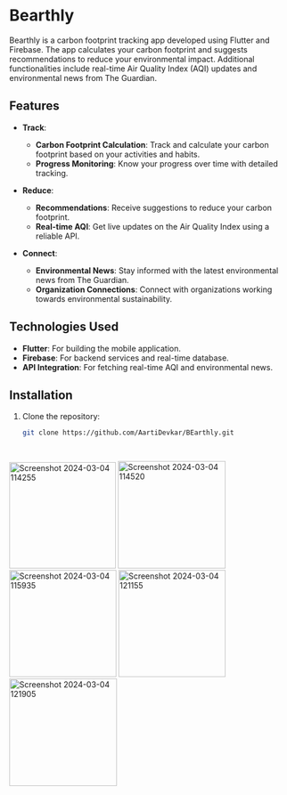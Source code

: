 # Bearthly

Bearthly is a carbon footprint tracking app developed using Flutter and Firebase. The app calculates your carbon footprint and suggests recommendations to reduce your environmental impact. Additional functionalities include real-time Air Quality Index (AQI) updates and environmental news from The Guardian.

## Features

- **Track**: 
  - **Carbon Footprint Calculation**: Track and calculate your carbon footprint based on your activities and habits.
  - **Progress Monitoring**: Know your progress over time with detailed tracking.

- **Reduce**:
  - **Recommendations**: Receive suggestions to reduce your carbon footprint.
  - **Real-time AQI**: Get live updates on the Air Quality Index using a reliable API.

- **Connect**:
  - **Environmental News**: Stay informed with the latest environmental news from The Guardian.
  - **Organization Connections**: Connect with organizations working towards environmental sustainability.

## Technologies Used

- **Flutter**: For building the mobile application.
- **Firebase**: For backend services and real-time database.
- **API Integration**: For fetching real-time AQI and environmental news.

## Installation

1. Clone the repository:
   ```bash
   git clone https://github.com/AartiDevkar/BEarthly.git
   
  
<img width="191" alt="Screenshot 2024-03-04 114255" src="https://github.com/AartiDevkar/BEarthly/assets/97788229/f7c843ce-0e1f-4fbc-8869-ec48bc9734d6">
<img width="193" alt="Screenshot 2024-03-04 114520" src="https://github.com/AartiDevkar/BEarthly/assets/97788229/7985129a-7401-4e48-b520-1890c9571f39">
<img width="192" alt="Screenshot 2024-03-04 115935" src="https://github.com/AartiDevkar/BEarthly/assets/97788229/6207a868-290f-4da3-8fbe-6f3e7e2a086d">
<img width="192" alt="Screenshot 2024-03-04 121155" src="https://github.com/AartiDevkar/BEarthly/assets/97788229/6aadd208-93a3-4c88-9d81-ea1b59599551">
<img width="193" alt="Screenshot 2024-03-04 121905" src="https://github.com/AartiDevkar/BEarthly/assets/97788229/e07158d7-2ebf-4c7f-ae55-92c127d1c438">



